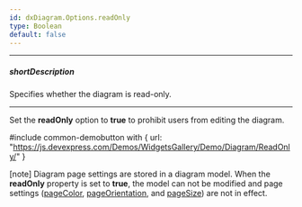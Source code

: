 ```yaml
---
id: dxDiagram.Options.readOnly
type: Boolean
default: false
---
```

---
##### shortDescription
Specifies whether the diagram is read-only.

---
Set the **readOnly** option to **true** to prohibit users from editing the diagram.

#include common-demobutton with {
    url: "https://js.devexpress.com/Demos/WidgetsGallery/Demo/Diagram/ReadOnly/"
}

[note] Diagram page settings are stored in a diagram model. When the **readOnly** property is set to **true**, the model can not be modified and page settings ([pageColor](/api-reference/10%20UI%20Components/dxDiagram/1%20Configuration/pageColor.md '/Documentation/ApiReference/UI_Components/dxDiagram/Configuration/#pageColor'), [pageOrientation](/api-reference/10%20UI%20Components/dxDiagram/1%20Configuration/pageOrientation.md '/Documentation/ApiReference/UI_Components/dxDiagram/Configuration/#pageOrientation'), and [pageSize](/api-reference/10%20UI%20Components/dxDiagram/1%20Configuration/pageSize '/Documentation/ApiReference/UI_Components/dxDiagram/Configuration/pageSize/')) are not in effect.